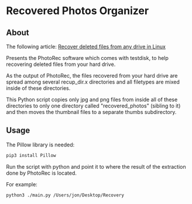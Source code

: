 # Recovered Photos Organizer

## About

The following article: [Recover deleted files from any drive in Linux](https://www.tomshardware.com/how-to/recover-deleted-files-from-any-drive-in-linux)

Presents the PhotoRec software which comes with testdisk, to help recovering deleted files from your hard drive.

As the output of PhotoRec, the files recovered from your hard drive are spread among several recup_dir.x directories and all filetypes are mixed inside of these directories.

This Python script copies only jpg and png files from inside all of these directories to only one directory called "recovered_photos" (sibling to it) and then moves the thumbnail files to a separate thumbs subdirectory.

## Usage

The Pillow library is needed:

```bash
pip3 install Pillow
```

Run the script with python and point it to where the result of the extraction done by PhotoRec is located.

For example:

```bash
python3 ./main.py /Users/jon/Desktop/Recovery 
```

